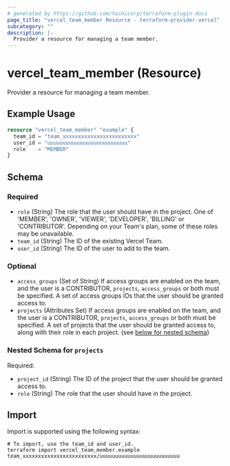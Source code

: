 ```yaml
---
# generated by https://github.com/hashicorp/terraform-plugin-docs
page_title: "vercel_team_member Resource - terraform-provider-vercel"
subcategory: ""
description: |-
  Provider a resource for managing a team member.
---
```


# vercel_team_member (Resource)

Provider a resource for managing a team member.

## Example Usage

```terraform
resource "vercel_team_member" "example" {
  team_id = "team_xxxxxxxxxxxxxxxxxxxxxxxx"
  user_id = "uuuuuuuuuuuuuuuuuuuuuuuuuu"
  role    = "MEMBER"
}
```

<!-- schema generated by tfplugindocs -->
## Schema

### Required

- `role` (String) The role that the user should have in the project. One of 'MEMBER', 'OWNER', 'VIEWER', 'DEVELOPER', 'BILLING' or 'CONTRIBUTOR'. Depending on your Team's plan, some of these roles may be unavailable.
- `team_id` (String) The ID of the existing Vercel Team.
- `user_id` (String) The ID of the user to add to the team.

### Optional

- `access_groups` (Set of String) If access groups are enabled on the team, and the user is a CONTRIBUTOR, `projects`, `access_groups` or both must be specified. A set of access groups IDs that the user should be granted access to.
- `projects` (Attributes Set) If access groups are enabled on the team, and the user is a CONTRIBUTOR, `projects`, `access_groups` or both must be specified. A set of projects that the user should be granted access to, along with their role in each project. (see [below for nested schema](#nestedatt--projects))

<a id="nestedatt--projects"></a>
### Nested Schema for `projects`

Required:

- `project_id` (String) The ID of the project that the user should be granted access to.
- `role` (String) The role that the user should have in the project.

## Import

Import is supported using the following syntax:

```shell
# To import, use the team_id and user_id.
terraform import vercel_team_member.example team_xxxxxxxxxxxxxxxxxxxxxxxx/uuuuuuuuuuuuuuuuuuuuuuuuuu
```
